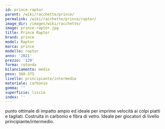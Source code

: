```yaml
---
id: prince-raptor
parent: /wiki/racchette/prince/
permalink: /wiki/racchette/prince/raptor/
image_dir: /images/wiki/racchette/
image: prince-raptor.jpg
title: Prince Raptor
brand: prince
model: Raptor
marca: prince
modello: raptor
anno: '2021'
prezzo: '120'
forma: rotonda
bilanciamento: medio
peso: 360-375
livello: principiante/intermedio
materiale: carbonio
gomma: ''
superficie: liscia
index: ''
---
```

punto ottimale di impatto ampio ed ideale per imprime velocità ai colpi piatti e tagliati. Costruita in carbonio e fibra di vetro. Ideale per giocatori di livello principiante/intermedio.